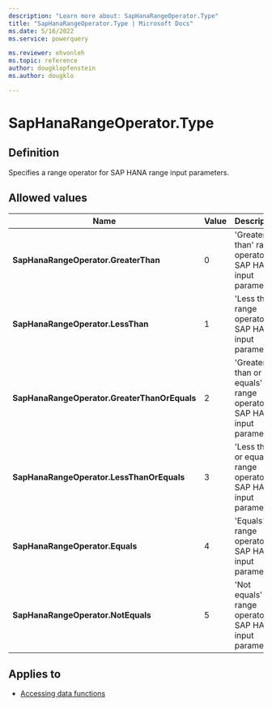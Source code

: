 ```yaml
---
description: "Learn more about: SapHanaRangeOperator.Type"
title: "SapHanaRangeOperator.Type | Microsoft Docs"
ms.date: 5/16/2022
ms.service: powerquery

ms.reviewer: ehvonleh
ms.topic: reference
author: dougklopfenstein
ms.author: dougklo

---
```

# SapHanaRangeOperator.Type

## Definition

Specifies a range operator for SAP HANA range input parameters.

## Allowed values

|Name|Value|Description|  
|------------|--|-------------|  
|**SapHanaRangeOperator.GreaterThan**|0|'Greater than' range operator for SAP HANA input parameters.|
|**SapHanaRangeOperator.LessThan**|1|'Less than' range operator for SAP HANA input parameters.|
|**SapHanaRangeOperator.GreaterThanOrEquals**|2|'Greater than or equals' range operator for SAP HANA input parameters.|
|**SapHanaRangeOperator.LessThanOrEquals**|3|'Less than or equals' range operator for SAP HANA input parameters.|
|**SapHanaRangeOperator.Equals**|4|'Equals' range operator for SAP HANA input parameters.|
|**SapHanaRangeOperator.NotEquals**|5|'Not equals' range operator for SAP HANA input parameters.|

## Applies to

* [Accessing data functions](accessing-data-functions.md)
